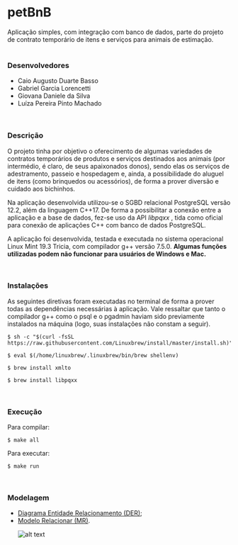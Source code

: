 # petBnB
Aplicação simples, com integração com banco de dados, parte do projeto de contrato temporário de itens e serviços para animais de estimação.<br><br>

<h3>Desenvolvedores</h3>
<ul>
  <li>Caio Augusto Duarte Basso</li>
  <li>Gabriel Garcia Lorencetti</li>
  <li>Giovana Daniele da Silva</li>
  <li>Luíza Pereira Pinto Machado</li>
</ul><br>
  
<h3>Descrição</h3>
<p>O projeto tinha por objetivo o oferecimento de algumas variedades de contratos temporários de produtos e serviços destinados aos animais (por intermédio, é claro, de seus apaixonados donos), sendo elas os serviços de adestramento, passeio e hospedagem e, ainda, a possibilidade do aluguel de itens
(como brinquedos ou acessórios), de forma a prover diversão e cuidado aos bichinhos.<p>
<p>Na aplicação desenvolvida utilizou-se o SGBD relacional PostgreSQL versão 12.2, além da linguagem C++17. De forma a possibilitar a conexão entre a aplicação e a base de dados, fez-se uso da API <em>libpqxx</em> , tida como oficial para conexão de aplicações C++ com banco de dados PostgreSQL.<p>
<p>A aplicação foi desenvolvida, testada e executada no sistema operacional Linux Mint 19.3 Tricia, com compilador g++ versão 7.5.0. <strong>Algumas funções utilizadas podem não funcionar para usuários de Windows e Mac.</strong></p><br>

<h3>Instalações</h3>
<p>As seguintes diretivas foram executadas no terminal de forma a prover todas as dependências necessárias à aplicação. Vale ressaltar que tanto o compilador g++ como o psql e o pgadmin haviam sido previamente instalados na máquina (logo, suas instalações não constam a seguir).</p>

```
$ sh -c "$(curl -fsSL https://raw.githubusercontent.com/Linuxbrew/install/master/install.sh)"

$ eval $(/home/linuxbrew/.linuxbrew/bin/brew shellenv)

$ brew install xmlto

$ brew install libpqxx
```

<br><h3>Execução</h3>
  <p>Para compilar:</p>
  
  ```
  $ make all
  ```
  
  <p>Para executar:</p>
  
  ```
  $ make run
  ```
  
  <br><h3>Modelagem</h3>
  <ul>
  <li><a href="//github.com/giovanadanieles/petBnB/raw/master/modelagem/MR.pdf" target="_blank">Diagrama Entidade Relacionamento (DER)</a>;</li>
  <li><a href="//github.com/giovanadanieles/petBnB/raw/master/modelagem/MR.pdf" target="_blank">Modelo Relacionar (MR)</a>.</li>
  
  ![alt text](https://raw.githubusercontent.com/giovanadanieles/petBnB/master/modelagem/MR.png)
  
  </ul>
